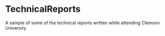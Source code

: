 # TechnicalReports
A sample of some of the technical reports written while attending Clemson University
